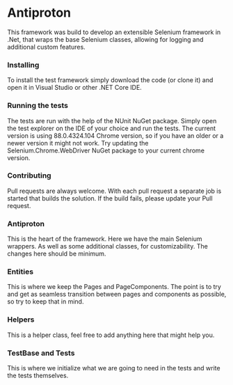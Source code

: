 # Antiproton

This framework was build to develop an extensible Selenium framework in .Net, that wraps the base Selenium classes, allowing for logging and additional custom features.

### Installing

To install the test framework simply download the code (or clone it) and open it in Visual Studio or other .NET Core IDE.

### Running the tests

The tests are run with the help of the NUnit NuGet package. Simply open the test explorer on the IDE of your choice and run the tests. The current version is using 88.0.4324.104 Chrome version, so if you have an older or a newer version it might not work. Try updating the Selenium.Chrome.WebDriver NuGet package to your current chrome version.

### Contributing

Pull requests are always welcome. With each pull request a separate job is started that builds the solution. If the build fails, please update your Pull request.

### Antiproton

This is the heart of the framework. Here we have the main Selenium wrappers. As well as some additional classes, for customizability. The changes here should be minimum.

### Entities

This is where we keep the Pages and PageComponents. The point is to try and get as seamless transition between pages and components as possible, so try to keep that in mind.

### Helpers

This is a helper class, feel free to add anything here that might help you.

### TestBase and Tests

This is where we initialize what we are going to need in the tests and write the tests themselves.
